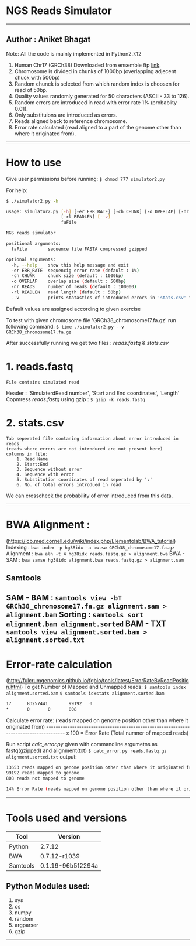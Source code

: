 # NGS Reads Simulator
---------------
Author : Aniket Bhagat
--
Note: All the code is mainly implemented in Python2.7.12
1. Human Chr17 (GRCh38) Downloaded from ensemble ftp [link](http://ftp.ensembl.org/pub/release-95/fasta/homo_sapiens/dna/).
2. Chromosome is divided in chunks of 1000bp (overlapping adjecent chuck with 500bp)
3. Random chunck is selected from which random index is choosen for read of 50bp.
4. Quality values randomly generated for 50 characters (ASCII - 33 to 126).
5. Random errors are introduced in read with error rate 1% (probablity 0.01).
6. Only substituions are introduced as errors.
7. Reads aligned back to reference chromosome.
8. Error rate calculated (read aligned to a part of the genome other than where it originated from).
-----
# How to use
Give user permissions before running:
`$ chmod 777 simulator2.py`

For help:
```sh
$ ./simulator2.py -h

usage: simulator2.py [-h] [-er ERR_RATE] [-ch CHUNK] [-o OVERLAP] [-nr READS]
                     [-rl READLEN] [--v]
                     faFile

NGS reads simulator

positional arguments:
  faFile        sequence file FASTA compressed gzipped

optional arguments:
  -h, --help    show this help message and exit
  -er ERR_RATE  sequencig error rate (default : 1%)
  -ch CHUNK     chunk size (default : 1000bp)
  -o OVERLAP    overlap size (default : 500bp)
  -nr READS     number of reads (default : 100000)
  -rl READLEN   read length (default : 50bp)
  --v           prints statastics of introduced errors in 'stats.csv' file
```
  Default values are assigned according to given exercise

To test with given chromosome file 'GRCh38_chromosome17.fa.gz' run following command:
`$ time ./simulator2.py --v GRCh38_chromosome17.fa.gz`

After successfully running we get two files : *reads.fastq* & *stats.csv*
# 1. reads.fastq 
    File contains simulated read
  Header : 'SimulaterdRead number', 'Start and End coordinates', 'Length'
Copmress *reads.fastq* using gzip : `$ gzip -k reads.fastq`
# 2. stats.csv
    Tab seperated file contaning information about error introduced in reads
    (reads where errors are not introduced are not present here)
    columns in file:
        1. Read Name
        2. Start:End
        3. Sequence without error
        4. Sequence with error
        5. Substitution coordinates of read seperated by ':'
        6. No. of total errors introdued in read
We can crosscheck the probability of error introduced from this data.

--------
# BWA Alignment :
(https://icb.med.cornell.edu/wiki/index.php/Elementolab/BWA_tutorial)
Indexing : `bwa index -p hg38idx -a bwtsw GRCh38_chromosome17.fa.gz`
Alignment : `bwa aln -t 4 hg38idx reads.fastq.gz > alignment.bwa`
BWA - SAM : `bwa samse hg38idx alignment.bwa reads.fastq.gz > alignment.sam`

Samtools
---
SAM - BAM : `samtools view -bT GRCh38_chromosome17.fa.gz alignment.sam > alignment.bam`
Sorting : `samtools sort alignment.bam alignment.sorted`
BAM - TXT `samtools view alignment.sorted.bam > alignment.sorted.txt`
---------
# Error-rate calculation
(http://fulcrumgenomics.github.io/fgbio/tools/latest/ErrorRateByReadPosition.html)
To get Number of Mapped and Unmapped reads:
`$ samtools index alignment.sorted.bam`
`$ samtools idxstats alignment.sorted.bam`
```sh
17      83257441        99192   0
*       0       0       808
```

Calculate error rate:
(reads mapped on genome position other than where it originated from)
-------------------------------------------------------------------------------------- x 100 = Error Rate
(Total numner of mapped reads)

Run script *calc_error.py* given with commandline argumetns as fastq(gzipped) and alignment(txt)
`$ calc_error.py reads.fastq.gz alignment.sorted.txt`
output:
```sh
13653 reads mapped on genome position other than where it originated from
99192 reads mapped to genome
808 reads not mapped to genome

14% Error Rate (reads mapped on genome position other than where it originated from)
```
-----
# Tools used and versions

| Tool | Version |
| ------ | ------ |
| Python | 2.7.12 |
| BWA | 0.7.12-r1039 |
| Samtools | 0.1.19-96b5f2294a |

Python Modules used:
---
1. sys
2. os
3. numpy
4. random
5. argparser
6. gzip
-----

